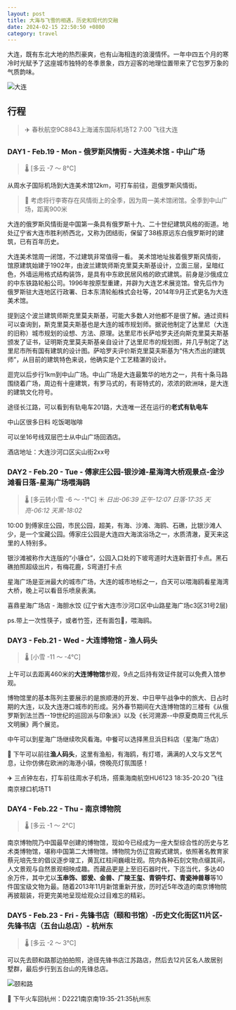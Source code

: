 ```yaml
---
layout: post
title: 大海与飞雪的相遇，历史和现代的交融
date: 2024-02-15 22:50:50 +0800
category: travel
---
```



大连，既有东北大地的热烈豪爽，也有山海相连的浪漫情怀。一年中四五个月的寒冷时光赋予了这座城市独特的冬季景象，四方迎客的地理位置带来了它包罗万象的气质韵味。

![大连](https://imagepphcloud.thepaper.cn/pph/image/287/238/295.jpg)

## 行程

> ✈️ 春秋航空9C8843上海浦东国际机场T2 7:00 飞往大连

### DAY1 - Feb.19 - Mon - 俄罗斯风情街 - 大连美术馆 - 中山广场

> 🌡 [多云 -7 ～ 8°C]

从周水子国际机场到大连美术馆12km，可打车前往，逛俄罗斯风情街。

> 🛅 考虑将行李寄存在风情街上的全季，因为周一美术馆闭馆。全季到中山广场，距离900米

大连的俄罗斯风情街是中国第一条具有俄罗斯十九、二十世纪建筑风格的街道。地处辽宁省大连市胜利桥西北，又称为团结街，保留了38栋原远东白俄罗斯时的建筑，已有百年历史。

大连美术馆周一闭馆，不过建筑非常值得一看。 美术馆地址挨着俄罗斯风情街，馆原建筑始建于1902年，由波兰建筑师斯克里莫夫斯基设计，立面三层，呈暗红色，外墙运用格式结构装饰，是具有中东欧民居风格的欧式建筑。前身是沙俄成立的中东铁路轮船公司。1996年按原型重建，并辟为大连艺术展览馆。曾先后作为俄罗斯驻大连地区行政署、日本东清轮船株式会社等，2014年9月正式更名为大连美术馆。

提到这个波兰建筑师斯克里莫夫斯基，可能大多数人对他都不是很了解。通过资料可以查询到，斯克里莫夫斯基也是大连的城市规划师。据说他制定了达里尼（大连的旧称）城市规划的设想、方法、原理。达里尼市长萨哈罗夫还向斯克里莫夫斯基颁发了证书，证明斯克里莫夫斯基亲自设计了达里尼市的规划图，并几乎制定了达里尼市所有国有建筑的设计图。萨哈罗夫评价斯克里莫夫斯基为“伟大杰出的建筑师”，从目前的建筑特色来说，他确实是个工艺精湛的设计。

逛完以后步行1km到中山广场。中山广场是大连最繁华的地方之一，共有十条马路围绕着广场，周边有十座建筑，有罗马式的，有哥特式的，浓浓的欧洲味，是大连的建筑文化符号。

途径长江路，可以看到有轨电车201路，大连唯一还在运行的**老式有轨电车**

中山区很多日料 吃饭喝咖啡

可以坐16号线双层巴士从中山广场回酒店。

酒店地址：大连沙河口区尖山街2xx号

### DAY2 - Feb.20 - Tue - 傅家庄公园-银沙滩-星海湾大桥观景点-金沙滩看日落-星海广场喂海鸥

> 🌡 [多云转小雪 -6 ～ -1°C]
> ☀️ *日出-06:39 正午-12:07 日落-17:35 天亮-06:12 天黑-18:02*


10:00 到傅家庄公园，市民公园，超美，有海、沙滩、海鸥、石礁，比银沙滩人少，是一个宝藏公园。傅家庄公园是大连四大海滨浴场之一，水质清澈，夏天来这里的人特别多。

银沙滩被称作大连版的“小镰仓”，公园入口处的下坡弯道时大连新晋打卡点。黑石礁拍照超级出片，有梅花鹿，S弯道打卡点

星海广场是亚洲最大的城市广场，大连的城市地标之一，白天可以喂海鸥看星海湾大桥，晚上可以看音乐喷泉表演。

喜鼎星海广场店 - 海胆水饺 (辽宁省大连市沙河口区中山路星海广场c3区31号2层)

ps.带上一次性筷子，或者竹签，还有面包🍞，喂海鸥。

### DAY3 - Feb.21 - Wed - 大连博物馆 - 渔人码头

> 🌡 [小雪 -11 ～ -4°C]

上午可以去距离460米的**大连博物馆**参观，9点之后持有效证件就可以免费入馆参观。

博物馆里的基本陈列主要展示的是旅顺港的开发、中日甲午战争中的旅大、日占时期的大连，以及大连港口城市的形成。另外春节期间在大连博物馆的三楼有《从俄罗斯到法兰西--19世纪的巡回派与印象派》以及《长河溯源--中原夏商周三代礼乐文明展》两个展览。

中午可以到星海广场继续吹风看海。中餐可以选择黑旦浜日料店（星海广场店）

🎣 下午可以前往**渔人码头**，这里有渔船，有海鸥，有灯塔，满满的人文与文艺气息，让你仿佛在欧洲的海港小镇，傍晚亮灯氛围感！

✈️ 三点钟左右，打车前往周水子机场，搭乘海南航空HU6123 18:35-20:20 飞往南京禄口机场T1

### DAY4 - Feb.22 - Thu - 南京博物院

> 🌡 [多云 -1 ～ 2°C]

南京博物院乃中国最早创建的博物馆，现如今已经成为一座大型综合性的历史与艺术类博物馆，堪称中国第二大博物馆。博物院为仿辽宫殿式建筑，依照著名教育家蔡元培先生的倡议逐步竣工，黄瓦红柱间巍峨壮观。院内各种石刻文物点缀其间，人文景观与自然景观相映成趣。而藏品更是上至旧石器时代，下迄当代，多达40余万件，其中尤以**玉串饰、郢爰、金兽、广陵王玺、青铜牛灯、青瓷神兽尊**等10件国宝级文物为最。随着2013年11月新馆重新开放，历时近5年改造的南京博物院再披靓装，将更完美地呈现给观众过目难忘的精彩。

### DAY5 - Feb.23 - Fri - 先锋书店（颐和书馆）-历史文化街区11片区-先锋书店（五台山总店）- 杭州东

> 🌡 [多云 -2 ～ 3°C]

可以先去颐和路那边拍拍照，途径先锋书店江苏路店，然后去12片区名人故居别墅群，最后步行到五台山的先锋总店。

![颐和路](https://p6.itc.cn/q_70/images03/20210915/d707be5aee0b4b28916e8d9b5e3200c7.jpeg)

🚄 下午火车回杭州：D2221南京南19:35-21:35杭州东
